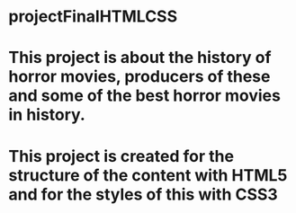 # projectFinalHTMLCSS
# This project is about the history of horror movies, producers of these and some of the best horror movies in history.
# This project is created for the structure of the content with HTML5 and for the styles of this with CSS3